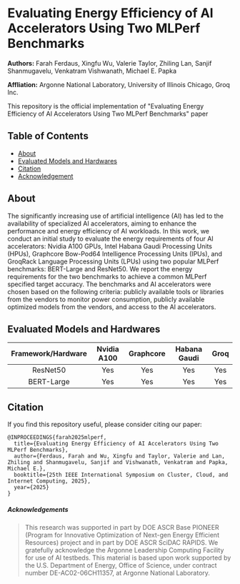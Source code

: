 # Evaluating Energy Efficiency of AI Accelerators Using Two MLPerf Benchmarks

**Authors:** Farah Ferdaus, Xingfu Wu, Valerie Taylor, Zhiling Lan, Sanjif Shanmugavelu, Venkatram Vishwanath, Michael E. Papka

**Affliation:** Argonne National Laboratory, University of Illinois Chicago, Groq Inc.  

This repository is the official implementation of "Evaluating Energy Efficiency of AI Accelerators Using Two MLPerf Benchmarks" paper

## Table of Contents

- [About](#-about)
- [Evaluated Models and Hardwares](#evaluated-models-and-hardwares)
- [Citation](#-citation)
- [Acknowledgement](#acknowledgements)

## About
The significantly increasing use of artificial intelligence (AI) has led to the availability of specialized AI accelerators, aiming to enhance the performance and energy efficiency of AI workloads. In this work, we conduct an initial study to evaluate the energy requirements of four AI accelerators: Nvidia A100 GPUs, Intel Habana Gaudi Processing Units (HPUs), Graphcore Bow-Pod64 Intelligence Processing Units (IPUs), and GroqRack Language Processing Units (LPUs) using two popular MLPerf benchmarks: BERT-Large and ResNet50. We report the energy requirements for the two benchmarks to achieve a common MLPerf specified target accuracy. The benchmarks and AI accelerators were chosen based on the following criteria: publicly available tools or libraries from the vendors to monitor power consumption, publicly available optimized models from the vendors, and access to the AI accelerators. 

## Evaluated Models and Hardwares

| Framework/Hardware | Nvidia A100   | Graphcore      |  Habana Gaudi |  Groq         |
| :-------------:    | :-----------: | :------------: | :-----------: | :-----------: |
| ResNet50           | Yes           |  Yes           |  Yes          |  Yes          |
| BERT-Large         | Yes           |  Yes           |  Yes          |  Yes          |

## Citation
If you find this repository useful, please consider citing our paper:

```
@INPROCEEDINGS{farah2025mlperf,
  title={Evaluating Energy Efficiency of AI Accelerators Using Two MLPerf Benchmarks},
  author={Ferdaus, Farah and Wu, Xingfu and Taylor, Valerie and Lan, Zhiling and Shanmugavelu, Sanjif and Vishwanath, Venkatram and Papka, Michael E.},
  booktitle={25th IEEE International Symposium on Cluster, Cloud, and Internet Computing, 2025},
  year={2025}
}
```


##### Acknowledgements
> This research was supported in part by DOE ASCR Base PIONEER (Program for Innovative Optimization of Next-gen Energy Efficient Resources) project and in part by DOE ASCR SciDAC RAPIDS. We gratefully acknowledge the Argonne Leadership Computing Facility for use of AI testbeds. This material is based upon work supported by the U.S. Department of Energy, Office of Science, under contract number DE-AC02-06CH11357, at Argonne National Laboratory.
